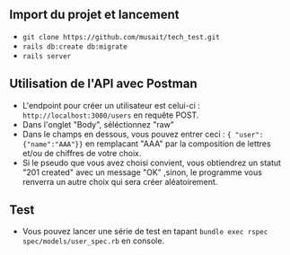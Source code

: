 ## Import du projet et lancement 
 
- ``` git clone https://github.com/musait/tech_test.git ```
- ``` rails db:create db:migrate ```
- ``` rails server ``` 

## Utilisation de l'API avec Postman

- L'endpoint pour créer un utilisateur est celui-ci : ``` http://localhost:3000/users ``` en requête POST.
- Dans l'onglet "Body", séléctionnez "raw"
- Dans le champs en dessous, vous pouvez entrer ceci : ``` { "user": {"name":"AAA"}} ``` en remplacant "AAA" par la composition de lettres et/ou de chiffres de votre choix.
- Si le pseudo que vous avez choisi convient, vous obtiendrez un statut "201 created" avec un message "OK" ,sinon, le programme vous renverra un autre choix qui sera créer aléatoirement. 


## Test

- Vous pouvez lancer une série de test en tapant ```bundle exec rspec spec/models/user_spec.rb``` en console.

